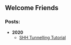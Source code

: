 ## Welcome Friends




### Posts:
- **2020**
  - [SHH Tunnelling Tutorial](/posts/2020/ssh_tunneling.html)

